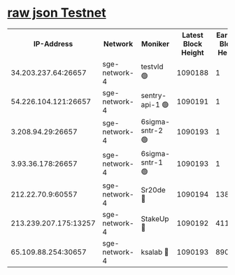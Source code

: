 
[raw json Testnet](https://rpc-check.sget.stavr.tech/sget/rpc-sget-result.json)
=


<table><tr><th>IP-Address</th><th>Network</th><th>Moniker</th><th>Latest Block Height</th><th>Earliest Block Height</th><th>Catching Up</th><th>Tx Index</th><th>Voting Power</th><th>Scan Time</th></tr><tr><td>34.203.237.64:26657</td><td>sge-network-4</td><td>testvld 🟢</td><td>1090188</td><td>1</td><td>False</td><td>on</td><td>0</td><td>2024-01-13T21:32:10.026617568UTC</td></tr><tr><td>54.226.104.121:26657</td><td>sge-network-4</td><td>sentry-api-1 🟢</td><td>1090191</td><td>1</td><td>False</td><td>on</td><td>0</td><td>2024-01-13T21:32:25.018042565UTC</td></tr><tr><td>3.208.94.29:26657</td><td>sge-network-4</td><td>6sigma-sntr-2 🟢</td><td>1090193</td><td>1</td><td>False</td><td>on</td><td>0</td><td>2024-01-13T21:32:34.445074408UTC</td></tr><tr><td>3.93.36.178:26657</td><td>sge-network-4</td><td>6sigma-sntr-1 🟢</td><td>1090193</td><td>1</td><td>False</td><td>on</td><td>0</td><td>2024-01-13T21:32:37.100942133UTC</td></tr><tr><td>212.22.70.9:60557</td><td>sge-network-4</td><td>Sr20de 🔴</td><td>1090194</td><td>138001</td><td>False</td><td>on</td><td>104</td><td>2024-01-13T21:32:39.984768583UTC</td></tr><tr><td>213.239.207.175:13257</td><td>sge-network-4</td><td>StakeUp 🔴</td><td>1090192</td><td>411001</td><td>False</td><td>off</td><td>100</td><td>2024-01-13T21:32:33.409410505UTC</td></tr><tr><td>65.109.88.254:30657</td><td>sge-network-4</td><td>ksalab 🔴</td><td>1090193</td><td>890001</td><td>False</td><td>off</td><td>938</td><td>2024-01-13T21:32:37.436300854UTC</td></tr></table>
